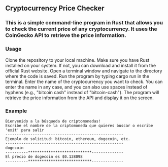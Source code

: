 ## Cryptocurrency Price Checker
### This is a simple command-line program in Rust that allows you to check the current price of any cryptocurrency. It uses the CoinGecko API to retrieve the price information.

### Usage

Clone the repository to your local machine.
Make sure you have Rust installed on your system. If not, you can download and install it from the official Rust website.
Open a terminal window and navigate to the directory where the code is saved.
Run the program by typing cargo run in the terminal.
Enter the name of the cryptocurrency you want to check. You can enter the name in any case, and you can also use spaces instead of hyphens (e.g., "bitcoin cash" instead of "bitcoin-cash").
The program will retrieve the price information from the API and display it on the screen.

### Example
```
Bienvenido a la búsqueda de criptomonedas!
Escribe el nombre de la criptomoneda que quieres buscar o escribe 'exit' para salir
----------------------------------------------------
Ejemplo de solicitud: bitcoin, ethereum, dogecoin, etc.
----------------------------------------------------
dogecoin
----------****************************--------------
El precio de dogecoin es $0.138098
----------****************************--------------

```
